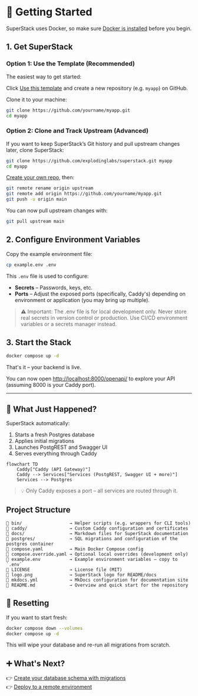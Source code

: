 # 🚀 Getting Started

SuperStack uses Docker, so make sure [Docker is
installed](https://docs.docker.com/get-docker/) before you begin.

## 1. Get SuperStack

### Option 1: Use the Template (Recommended)

The easiest way to get started:

Click [Use this template](https://github.com/explodinglabs/superstack/generate)
and create a new repository (e.g. `myapp`) on GitHub.

Clone it to your machine:

```sh
git clone https://github.com/yourname/myapp.git
cd myapp
```

### Option 2: Clone and Track Upstream (Advanced)

If you want to keep SuperStack’s Git history and pull upstream changes later,
clone SuperStack:

```sh
git clone https://github.com/explodinglabs/superstack.git myapp
cd myapp
```

[Create your own repo](https://github.com/new), then:

```sh
git remote rename origin upstream
git remote add origin https://github.com/yourname/myapp.git
git push -u origin main
```

You can now pull upstream changes with:

```sh
git pull upstream main
```

## 2. Configure Environment Variables

Copy the example environment file:

```sh
cp example.env .env
```

This `.env` file is used to configure:

- **Secrets** – Passwords, keys, etc.
- **Ports** – Adjust the exposed ports (specifically, Caddy's) depending on
  environment or application (you may bring up multiple).

> ⚠️ Important: The .env file is for local development only. Never store real
> secrets in version control or production. Use CI/CD environment variables or
> a secrets manager instead.

## 3. Start the Stack

```sh
docker compose up -d
```

That's it – your backend is live.

You can now open
[http://localhost:8000/openapi/](http://localhost:8000/openapi/) to explore
your API (assuming 8000 is your Caddy port).

---

## 🧩 What Just Happened?

SuperStack automatically:

1. Starts a fresh Postgres database
2. Applies initial migrations
3. Launches PostgREST and Swagger UI
4. Serves everything through Caddy

```mermaid
flowchart TD
    Caddy["Caddy (API Gateway)"]
    Caddy --> Services["Services (PostgREST, Swagger UI + more)"]
    Services --> Postgres
```

> 💡 Only Caddy exposes a port – all services are routed through it.

## Project Structure

```
📁 bin/                  → Helper scripts (e.g. wrappers for CLI tools)
📁 caddy/                → Custom Caddy configuration and certificates
📁 docs/                 → Markdown files for SuperStack documentation
📁 postgres/             → SQL migrations and configuration of the postgres container
📄 compose.yaml          → Main Docker Compose config
📄 compose.override.yaml → Optional local overrides (development only)
📄 example.env           → Example environment variables — copy to `.env`
📄 LICENSE               → License file (MIT)
📄 logo.png              → SuperStack logo for README/docs
📄 mkdocs.yml            → MkDocs configuration for documentation site
📄 README.md             → Overview and quick start for the repository
```

## 🔄 Resetting

If you want to start fresh:

```sh
docker compose down --volumes
docker compose up -d
```

This will wipe your database and re-run all migrations from scratch.

## ➕ What's Next?

👉 [Create your database schema with migrations](migrations.md)  
👉 [Deploy to a remote environment](deploying.md)
